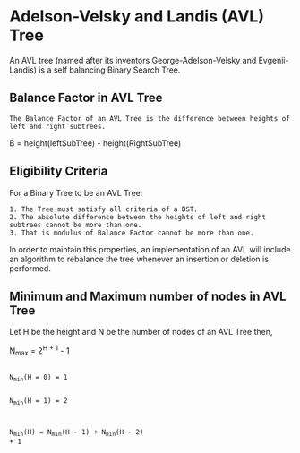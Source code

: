 # Adelson-Velsky and Landis (AVL) Tree

An AVL tree (named after its inventors George-Adelson-Velsky and Evgenii-Landis)
is a self balancing Binary Search Tree.

## Balance Factor in AVL Tree
```
The Balance Factor of an AVL Tree is the difference between heights of left and right subtrees.
```
B = height(leftSubTree) - height(RightSubTree)

## Eligibility Criteria
For a Binary Tree to be an AVL Tree:
```
1. The Tree must satisfy all criteria of a BST.
2. The absolute difference between the heights of left and right subtrees cannot be more than one.
3. That is modulus of Balance Factor cannot be more than one.
```

In order to maintain this properties, an implementation of an AVL will include an algorithm to rebalance the tree whenever an insertion or deletion is performed.

## Minimum and Maximum number of nodes in AVL Tree
Let H be the height and N be the number of nodes of an AVL Tree then,

N<sub>max</sub> = 2<sup>H + 1</sup> - 1

<code>
N<sub>min</sub>(H = 0) = 1

N<sub>min</sub>(H = 1) = 2

N<sub>min</sub>(H) = N<sub>min</sub>(H - 1) + N<sub>min</sub>(H - 2) + 1
</code>